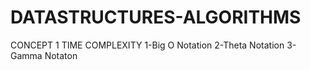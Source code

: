 # DATASTRUCTURES-ALGORITHMS
CONCEPT 1
TIME COMPLEXITY
1-Big O Notation
2-Theta Notation
3-Gamma Notaton
